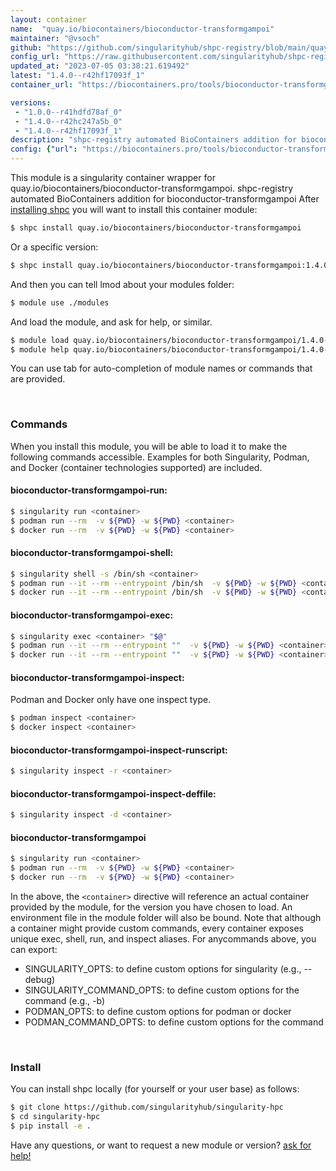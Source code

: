 ```yaml
---
layout: container
name:  "quay.io/biocontainers/bioconductor-transformgampoi"
maintainer: "@vsoch"
github: "https://github.com/singularityhub/shpc-registry/blob/main/quay.io/biocontainers/bioconductor-transformgampoi/container.yaml"
config_url: "https://raw.githubusercontent.com/singularityhub/shpc-registry/main/quay.io/biocontainers/bioconductor-transformgampoi/container.yaml"
updated_at: "2023-07-05 03:38:21.619492"
latest: "1.4.0--r42hf17093f_1"
container_url: "https://biocontainers.pro/tools/bioconductor-transformgampoi"

versions:
 - "1.0.0--r41hdfd78af_0"
 - "1.4.0--r42hc247a5b_0"
 - "1.4.0--r42hf17093f_1"
description: "shpc-registry automated BioContainers addition for bioconductor-transformgampoi"
config: {"url": "https://biocontainers.pro/tools/bioconductor-transformgampoi", "maintainer": "@vsoch", "description": "shpc-registry automated BioContainers addition for bioconductor-transformgampoi", "latest": {"1.4.0--r42hf17093f_1": "sha256:4f10c1a0edddaba3f0dc072fee69c198f073de3d8ae6697e6347d3092521a188"}, "tags": {"1.0.0--r41hdfd78af_0": "sha256:d53aabb903c7d2b4b3acd74998ec3c31fd31fab0ead5c7b854d94db029dcb0e6", "1.4.0--r42hc247a5b_0": "sha256:656e38842e804d60ca0afb310cf90d7216254d5f2156d38bd980bc14c9a6ef4e", "1.4.0--r42hf17093f_1": "sha256:4f10c1a0edddaba3f0dc072fee69c198f073de3d8ae6697e6347d3092521a188"}, "docker": "quay.io/biocontainers/bioconductor-transformgampoi"}
---
```


This module is a singularity container wrapper for quay.io/biocontainers/bioconductor-transformgampoi.
shpc-registry automated BioContainers addition for bioconductor-transformgampoi
After [installing shpc](#install) you will want to install this container module:


```bash
$ shpc install quay.io/biocontainers/bioconductor-transformgampoi
```

Or a specific version:

```bash
$ shpc install quay.io/biocontainers/bioconductor-transformgampoi:1.4.0--r42hf17093f_1
```

And then you can tell lmod about your modules folder:

```bash
$ module use ./modules
```

And load the module, and ask for help, or similar.

```bash
$ module load quay.io/biocontainers/bioconductor-transformgampoi/1.4.0--r42hf17093f_1
$ module help quay.io/biocontainers/bioconductor-transformgampoi/1.4.0--r42hf17093f_1
```

You can use tab for auto-completion of module names or commands that are provided.

<br>

### Commands

When you install this module, you will be able to load it to make the following commands accessible.
Examples for both Singularity, Podman, and Docker (container technologies supported) are included.

#### bioconductor-transformgampoi-run:

```bash
$ singularity run <container>
$ podman run --rm  -v ${PWD} -w ${PWD} <container>
$ docker run --rm  -v ${PWD} -w ${PWD} <container>
```

#### bioconductor-transformgampoi-shell:

```bash
$ singularity shell -s /bin/sh <container>
$ podman run --it --rm --entrypoint /bin/sh  -v ${PWD} -w ${PWD} <container>
$ docker run --it --rm --entrypoint /bin/sh  -v ${PWD} -w ${PWD} <container>
```

#### bioconductor-transformgampoi-exec:

```bash
$ singularity exec <container> "$@"
$ podman run --it --rm --entrypoint ""  -v ${PWD} -w ${PWD} <container> "$@"
$ docker run --it --rm --entrypoint ""  -v ${PWD} -w ${PWD} <container> "$@"
```

#### bioconductor-transformgampoi-inspect:

Podman and Docker only have one inspect type.

```bash
$ podman inspect <container>
$ docker inspect <container>
```

#### bioconductor-transformgampoi-inspect-runscript:

```bash
$ singularity inspect -r <container>
```

#### bioconductor-transformgampoi-inspect-deffile:

```bash
$ singularity inspect -d <container>
```



#### bioconductor-transformgampoi

```bash
$ singularity run <container>
$ podman run --rm  -v ${PWD} -w ${PWD} <container>
$ docker run --rm  -v ${PWD} -w ${PWD} <container>
```


In the above, the `<container>` directive will reference an actual container provided
by the module, for the version you have chosen to load. An environment file in the
module folder will also be bound. Note that although a container
might provide custom commands, every container exposes unique exec, shell, run, and
inspect aliases. For anycommands above, you can export:

 - SINGULARITY_OPTS: to define custom options for singularity (e.g., --debug)
 - SINGULARITY_COMMAND_OPTS: to define custom options for the command (e.g., -b)
 - PODMAN_OPTS: to define custom options for podman or docker
 - PODMAN_COMMAND_OPTS: to define custom options for the command

<br>

### Install

You can install shpc locally (for yourself or your user base) as follows:

```bash
$ git clone https://github.com/singularityhub/singularity-hpc
$ cd singularity-hpc
$ pip install -e .
```

Have any questions, or want to request a new module or version? [ask for help!](https://github.com/singularityhub/singularity-hpc/issues)